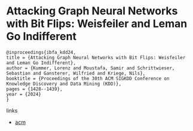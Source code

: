 # Attacking Graph Neural Networks with Bit Flips: Weisfeiler and Leman Go Indifferent

```
@inproceedings{ibfa_kdd24,
title = {Attacking Graph Neural Networks with Bit Flips: Weisfeiler and Leman Go Indifferent},
author = {Kummer, Lorenz and Moustafa, Samir and Schrittwieser, Sebastian and Gansterer, Wilfried and Kriege, Nils},
booktitle = {Proceedings of the 30th ACM SIGKDD Conference on Knowledge Discovery and Data Mining (KDD)},
pages = {1428--1439},
year = {2024}
}
```

links
- [acm](https://dl.acm.org/doi/10.1145/3637528.3671890)

